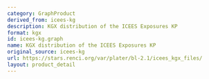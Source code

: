 ```yaml
---
category: GraphProduct
derived_from: icees-kg
description: KGX distribution of the ICEES Exposures KP
format: kgx
id: icees-kg.graph
name: KGX distribution of the ICEES Exposures KP
original_source: icees-kg
url: https://stars.renci.org/var/plater/bl-2.1/icees_kgx_files/
layout: product_detail
---
```

